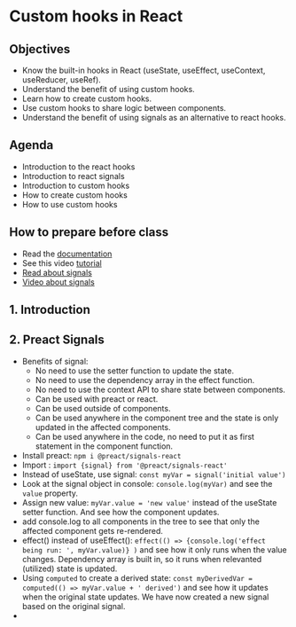 # Custom hooks in React
## Objectives
- Know the built-in hooks in React (useState, useEffect, useContext, useReducer, useRef).
- Understand the benefit of using custom hooks.
- Learn how to create custom hooks.
- Use custom hooks to share logic between components.
- Understand the benefit of using signals as an alternative to react hooks.

## Agenda
- Introduction to the react hooks
- Introduction to react signals
- Introduction to custom hooks
- How to create custom hooks
- How to use custom hooks

## How to prepare before class
- Read the [documentation](https://react.dev/learn/reusing-logic-with-custom-hooks)
- See this video [tutorial](https://www.youtube.com/watch?v=TNhaISOUy6Q&ab_channel=Fireship)
- [Read about signals](https://preactjs.com/guide/v10/signals/)
- [Video about signals](https://www.youtube.com/watch?v=SO8lBVWF2Y8&ab_channel=WebDevSimplified)

## 1. Introduction

## 2. Preact Signals
- Benefits of signal: 
  - No need to use the setter function to update the state.
  - No need to use the dependency array in the effect function.
  - No need to use the context API to share state between components.
  - Can be used with preact or react.
  - Can be used outside of components.
  - Can be used anywhere in the component tree and the state is only updated in the affected components.
  - Can be used anywhere in the code, no need to put it as first statement in the component function.
- Install preact: `npm i @preact/signals-react`
- Import : `import {signal} from '@preact/signals-react'`
- Instead of useState, use signal: `const myVar = signal('initial value')`
- Look at the signal object in console: `console.log(myVar)` and see the `value` property.
- Assign new value: `myVar.value = 'new value'` instead of the useState setter function. And see how the component updates.
- add console.log to all components in the tree to see that only the affected component gets re-rendered.
- effect() instead of useEffect(): `effect(() => {console.log('effect being run: ', myVar.value)} )` and see how it only runs when the value changes. Dependency array is built in, so it runs when relevanted (utilized) state is updated.
- Using `computed` to create a derived state: `const myDerivedVar = computed(() => myVar.value + ' derived')` and see how it updates when the original state updates. We have now created a new signal based on the original signal.
- 
